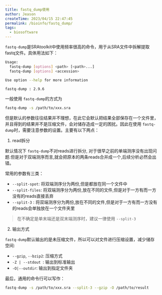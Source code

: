 ```yaml
---
title: fastq_dump使用
author: Jeason
createTime: 2023/04/15 22:47:45
permalink: /bioinfo/fastq_dump/
tags:
  - biosoftware
---
```


`fastq-dump`是SRAtoolkit中使用频率很高的命令，用于从SRA文件中拆解提取fastq文件。具体用法如下：

```sh
Usage:
  fastq-dump [options] <path> [<path>...]
  fastq-dump [options] <accession>

Use option --help for more information

fastq-dump : 2.9.6
```

一般使用 `fastq-dump`的方式为

```sh
fastq-dump -s /path/to/xxx.sra
```

但是默认的参数往往结果并不理想，在此它会默认把结果全部保存在一个文件里，并且得到的结果并不是压缩文件，会对储存造成一定的困扰。因此在使用 `fastq-dump`时，需要注意参数的设置。主要有以下两点：

1. read拆分

默认情况下 `fastq-dump`不对reads进行拆分, 对于很早之前的单端测序没有出现问题.但是对于双端测序而言,就会把原本的两条reads合并成一个,后续分析必然会出错。

常用的参数有三类：

+ `--split-spot`: 将双端测序分为两份,但是都放在同一个文件中
+ `--split-files`: 将双端测序分为两份,放在不同的文件,但是对于一方有而一方没有的reads直接丢弃
+ `--split-3` : 将双端测序分为两份,放在不同的文件,但是对于一方有而一方没有的reads会单独放在一个文件夹里

> 在不确定是单末端还是双末端测序时，建议一律使用 `--split-3`

2. 输出方式

`fastq-dump`默认输出的是未压缩文件，所以可以对文件进行压缩设置，减少储存空间:

+ `--gzip`, `--bzip2`: 压缩方式
+ `-Z | --stdout `: 输出到标准输出
+ `-O|--outdir`: 输出到指定文件夹

最后，通用的命令行可以写作：

```sh
fastq-dump -s /path/to/xxx.sra --split-3 --gzip -O /path/to/result
```
